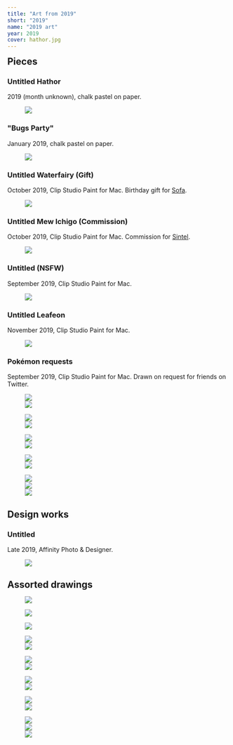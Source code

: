 ```yaml
---
title: "Art from 2019"
short: "2019"
name: "2019 art"
year: 2019
cover: hathor.jpg
---
```


<h2 id="pieces" style="margin-bottom:0.5em;margin-top:0.5em">Pieces</h2>

### Untitled Hathor 

2019 (month unknown), chalk pastel on paper.

<figure>
  <img src="{{ site.baseurl }}/assets/art/2019/hathor.jpg">
</figure>

### "Bugs Party" 

January 2019, chalk pastel on paper.

<figure>
  <img src="{{ site.baseurl }}/assets/art/2019/bugs-party.jpg">
</figure>

### Untitled Waterfairy (Gift)

October 2019, Clip Studio Paint for Mac. Birthday gift for <a href="http://yogurt200.com">Sofa</a>.

<figure>
  <img src="{{ site.baseurl }}/assets/art/2019/sofa.jpg">
</figure>

### Untitled Mew Ichigo (Commission)

October 2019, Clip Studio Paint for Mac. Commission for [Sintel](https://twitter.com/Sin_tel).

<figure>
  <img src="{{ site.baseurl }}/assets/art/2019/mewmew.jpg">
</figure>

### Untitled (NSFW)

September 2019, Clip Studio Paint for Mac.

<figure>
  <img src="{{ site.baseurl }}/assets/art/2019/bucket.jpg">
</figure>

### Untitled Leafeon 

November 2019, Clip Studio Paint for Mac.

<figure>
  <img src="{{ site.baseurl }}/assets/art/2019/leafeon.jpg">
</figure>

### Pokémon requests

September 2019, Clip Studio Paint for Mac. Drawn on request for friends on Twitter.

<figure>
  <div class="img2f">
    <div style="flex:1.2927756654;">
      <img src="{{ site.baseurl }}/assets/art/2019/zangoose.jpg">
    </div>
    <div style="flex:1.2615955473;">
      <img src="{{ site.baseurl }}/assets/art/2019/ampharos.jpg">
    </div>
  </div>
</figure>

<figure>
  <div class="img2f">
    <div style="flex:1.2142857143;">
      <img src="{{ site.baseurl }}/assets/art/2019/milotic.jpg">
    </div>
    <div style="flex:1.3127413127;">
      <img src="{{ site.baseurl }}/assets/art/2019/lugia.jpg">
    </div>
  </div>
</figure>

<figure>
  <div class="img2f">
    <div style="flex:1.6707616708;">
      <img src="{{ site.baseurl }}/assets/art/2019/swoobat.jpg">
    </div>
    <div style="flex:0.6676470588;">
      <img src="{{ site.baseurl }}/assets/art/2019/lucario.jpg">
    </div>
  </div>
</figure>

<figure>
  <div class="img2f">
    <div style="flex:0.7838235294;">
      <img src="{{ site.baseurl }}/assets/art/2019/chimecho.jpg">
    </div>
    <div style="flex:1.6873449132;">
      <img src="{{ site.baseurl }}/assets/art/2019/togepi-oddish.jpg">
    </div>
  </div>
</figure>

<figure>
  <div class="img2f">
    <div style="flex:0.7617647059;">
      <img src="{{ site.baseurl }}/assets/art/2019/shinx.jpg">
    </div>
    <div style="flex:1.0089020772;">
      <img src="{{ site.baseurl }}/assets/art/2019/jumpluff.jpg">
    </div>
    <div style="flex:1.4078674948;">
      <img src="{{ site.baseurl }}/assets/art/2019/gulpin.jpg">
    </div>
  </div>
</figure>

<h2 id="design-works" style="margin-bottom:0.5em">Design works</h2>

### Untitled

Late 2019, Affinity Photo & Designer.

<figure>
  <img src="{{ site.baseurl }}/assets/art/2019/sb2.jpg">
</figure>

<h2 id="assorted-drawings" style="margin-bottom:0.5em">Assorted drawings</h2>

<figure>
  <img src="{{ site.baseurl }}/assets/art/2019/drawings/mmpanel2019-2.jpg">
</figure>

<figure>
  <img src="{{ site.baseurl }}/assets/art/2019/drawings/mmpanel2019-1.jpg">
</figure>

<figure>
  <img src="{{ site.baseurl }}/assets/art/2019/drawings/loveys.jpg">
</figure>

<figure>
  <div class="img2f">
    <div style="flex:0.8787614479;">
      <img src="{{ site.baseurl }}/assets/art/2019/drawings/yangpira.jpg">
    </div>
    <div style="flex:1.3008684864;">
      <img src="{{ site.baseurl }}/assets/art/2019/drawings/robotys.jpg">
    </div>
  </div>
</figure>


<figure>
  <div class="img2f">
    <div style="flex:0.7012779553;">
      <img src="{{ site.baseurl }}/assets/art/2019/drawings/ping.jpg">
    </div>
    <div style="flex:1.1977671451;">
      <img src="{{ site.baseurl }}/assets/art/2019/drawings/yiyi-prototype2.jpg">
    </div>
  </div>
</figure>


<figure>
  <div class="img2f">
    <div style="flex:0.7952822241;">
      <img src="{{ site.baseurl }}/assets/art/2019/drawings/nudeyang2.jpg">
    </div>
    <div style="flex:0.8536762043;">
      <img src="{{ site.baseurl }}/assets/art/2019/drawings/neko2.jpg">
    </div>
  </div>
</figure>

<figure>
  <div class="img2f">
    <div style="flex:0.9389438944;">
      <img src="{{ site.baseurl }}/assets/art/2019/drawings/blot.jpg">
    </div>
    <div style="flex:1.9586410635;">
      <img src="{{ site.baseurl }}/assets/art/2019/drawings/piras.jpg">
    </div>
  </div>
</figure>

<figure>
  <div class="img2f">
    <div style="flex:1.0022075055;">
      <img src="{{ site.baseurl }}/assets/art/2019/drawings/itspornifyoulookreallyclose.jpg">
    </div>
    <div style="flex:1.0214511041;">
      <img src="{{ site.baseurl }}/assets/art/2019/drawings/itspornifyoulookreallyclose2.jpg">
    </div>
    <div style="flex:1.2933425798;">
      <img src="{{ site.baseurl }}/assets/art/2019/drawings/itspornifyoulookreallyclose3.jpg">
    </div>
  </div>
</figure>